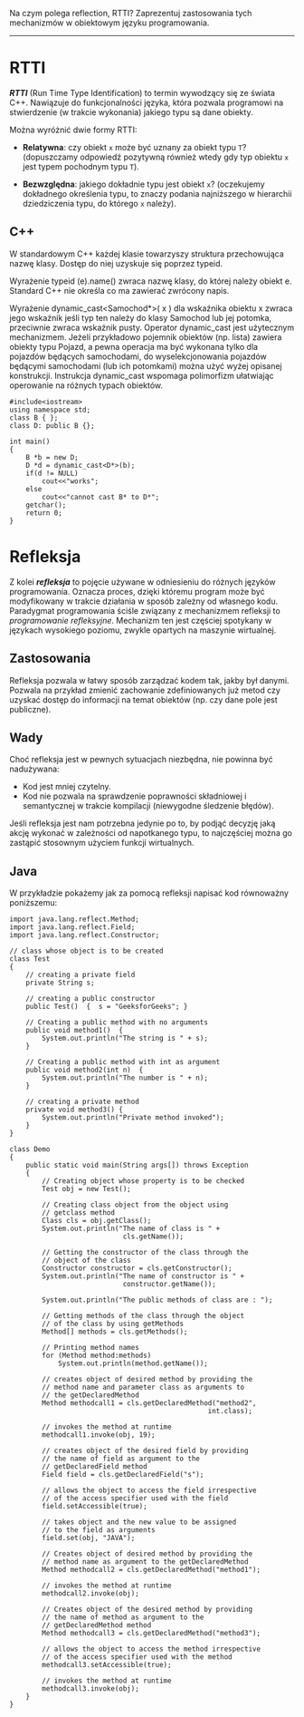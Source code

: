 Na czym polega reflection, RTTI? Zaprezentuj zastosowania tych mechanizmów w obiektowym języku programowania.

---

# RTTI
***RTTI*** (Run Time Type Identification) to termin wywodzący się ze świata C++. Nawiązuje do funkcjonalności języka, która pozwala programowi na stwierdzenie (w trakcie wykonania) jakiego typu są dane obiekty.

Można wyróżnić dwie formy RTTI:
  * **Relatywna**: czy obiekt `x` może być uznany za obiekt typu `T`? (dopuszczamy odpowiedź pozytywną
również wtedy gdy typ obiektu `x` jest typem pochodnym typu `T`).

  * **Bezwzględna**: jakiego dokładnie typu jest obiekt `x`? (oczekujemy dokładnego określenia typu, to znaczy podania najniższego w hierarchii dziedziczenia typu, do którego `x` należy).

## C++
W standardowym C++ każdej klasie towarzyszy struktura przechowująca nazwę klasy. Dostęp do niej uzyskuje się poprzez typeid.

Wyrażenie typeid (e).name() zwraca nazwę klasy, do której należy obiekt e. Standard C++ nie określa co ma zawierać zwrócony napis.

Wyrażenie dynamic_cast<Samochod*>( x ) dla wskaźnika obiektu x zwraca jego wskaźnik jeśli typ ten należy do klasy Samochod lub jej potomka, przeciwnie zwraca wskaźnik pusty. Operator dynamic_cast jest użytecznym mechanizmem. Jeżeli przykładowo pojemnik obiektów (np. lista) zawiera obiekty typu Pojazd, a pewna operacja ma być wykonana tylko dla pojazdów będących samochodami, do wyselekcjonowania pojazdów będącymi samochodami (lub ich potomkami) można użyć wyżej opisanej konstrukcji. Instrukcja dynamic_cast wspomaga polimorfizm ułatwiając operowanie na różnych typach obiektów.
````
#include<iostream> 
using namespace std; 
class B { }; 
class D: public B {}; 
  
int main() 
{ 
    B *b = new D; 
    D *d = dynamic_cast<D*>(b); 
    if(d != NULL) 
        cout<<"works"; 
    else
        cout<<"cannot cast B* to D*"; 
    getchar(); 
    return 0; 
} 
````

# Refleksja
Z kolei ***refleksja*** to pojęcie używane w odniesieniu do różnych języków programowania. Oznacza proces, dzięki któremu program może być modyfikowany w trakcie działania w sposób zależny od własnego kodu. Paradygmat programowania ściśle związany z mechanizmem refleksji to *programowanie refleksyjne*. Mechanizm ten jest częściej spotykany w językach wysokiego poziomu, zwykle opartych na maszynie wirtualnej.

## Zastosowania
Refleksja pozwala w łatwy sposób zarządzać kodem tak, jakby był danymi. Pozwala na przykład zmienić zachowanie zdefiniowanych już metod czy uzyskać dostęp do informacji na temat obiektów (np. czy dane pole jest publiczne).

## Wady
Choć refleksja jest w pewnych sytuacjach niezbędna, nie powinna być nadużywana:

  * Kod jest mniej czytelny.
  * Kod nie pozwala na sprawdzenie poprawności składniowej i semantycznej w trakcie kompilacji (niewygodne śledzenie błędów).

Jeśli refleksja jest nam potrzebna jedynie po to, by podjąć decyzję jaką akcję wykonać w zależności od napotkanego typu, to najczęściej można go zastąpić stosownym użyciem funkcji wirtualnych.


## Java
W przykładzie pokażemy jak za pomocą refleksji napisać kod równoważny poniższemu:

````
import java.lang.reflect.Method; 
import java.lang.reflect.Field; 
import java.lang.reflect.Constructor; 
  
// class whose object is to be created 
class Test 
{ 
    // creating a private field 
    private String s; 
  
    // creating a public constructor 
    public Test()  {  s = "GeeksforGeeks"; } 
  
    // Creating a public method with no arguments 
    public void method1()  { 
        System.out.println("The string is " + s); 
    } 
  
    // Creating a public method with int as argument 
    public void method2(int n)  { 
        System.out.println("The number is " + n); 
    } 
  
    // creating a private method 
    private void method3() { 
        System.out.println("Private method invoked"); 
    } 
} 
  
class Demo 
{ 
    public static void main(String args[]) throws Exception 
    { 
        // Creating object whose property is to be checked 
        Test obj = new Test(); 
  
        // Creating class object from the object using 
        // getclass method 
        Class cls = obj.getClass(); 
        System.out.println("The name of class is " + 
                            cls.getName()); 
  
        // Getting the constructor of the class through the 
        // object of the class 
        Constructor constructor = cls.getConstructor(); 
        System.out.println("The name of constructor is " + 
                            constructor.getName()); 
  
        System.out.println("The public methods of class are : "); 
  
        // Getting methods of the class through the object 
        // of the class by using getMethods 
        Method[] methods = cls.getMethods(); 
  
        // Printing method names 
        for (Method method:methods) 
            System.out.println(method.getName()); 
  
        // creates object of desired method by providing the 
        // method name and parameter class as arguments to 
        // the getDeclaredMethod 
        Method methodcall1 = cls.getDeclaredMethod("method2", 
                                                 int.class); 
  
        // invokes the method at runtime 
        methodcall1.invoke(obj, 19); 
  
        // creates object of the desired field by providing 
        // the name of field as argument to the  
        // getDeclaredField method 
        Field field = cls.getDeclaredField("s"); 
  
        // allows the object to access the field irrespective 
        // of the access specifier used with the field 
        field.setAccessible(true); 
  
        // takes object and the new value to be assigned 
        // to the field as arguments 
        field.set(obj, "JAVA"); 
  
        // Creates object of desired method by providing the 
        // method name as argument to the getDeclaredMethod 
        Method methodcall2 = cls.getDeclaredMethod("method1"); 
  
        // invokes the method at runtime 
        methodcall2.invoke(obj); 
  
        // Creates object of the desired method by providing 
        // the name of method as argument to the  
        // getDeclaredMethod method 
        Method methodcall3 = cls.getDeclaredMethod("method3"); 
  
        // allows the object to access the method irrespective  
        // of the access specifier used with the method 
        methodcall3.setAccessible(true); 
  
        // invokes the method at runtime 
        methodcall3.invoke(obj); 
    } 
} 
````
